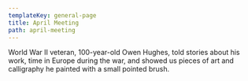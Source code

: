 ```yaml
---
templateKey: general-page
title: April Meeting
path: april-meeting
---
```

World War II veteran, 100-year-old Owen Hughes, told stories about his work, time in Europe during the war, and showed us pieces of art and calligraphy he painted with a small pointed brush.

